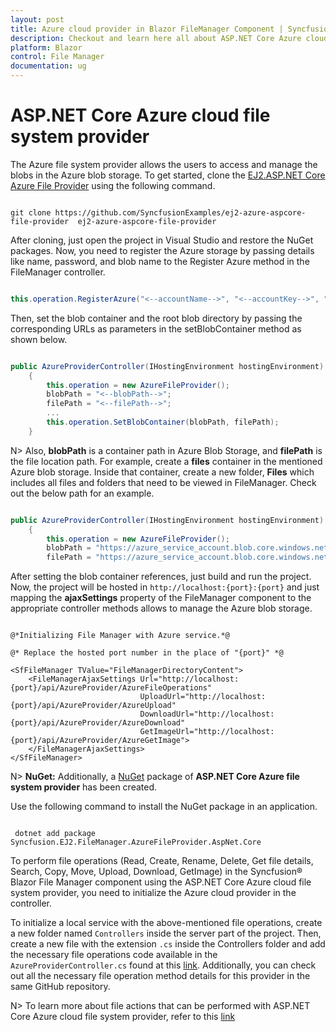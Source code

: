 ```yaml
---
layout: post
title: Azure cloud provider in Blazor FileManager Component | Syncfusion
description: Checkout and learn here all about ASP.NET Core Azure cloud file system provider in Syncfusion Blazor FileManager component and more.
platform: Blazor
control: File Manager
documentation: ug
---
```


# ASP.NET Core Azure cloud file system provider

The Azure file system provider allows the users to access and manage the blobs in the Azure blob storage. To get started, clone the [EJ2.ASP.NET Core Azure File Provider](https://github.com/SyncfusionExamples/ej2-azure-aspcore-file-provider) using the following command.

```

git clone https://github.com/SyncfusionExamples/ej2-azure-aspcore-file-provider  ej2-azure-aspcore-file-provider

```

After cloning, just open the project in Visual Studio and restore the NuGet packages. Now, you need to register the Azure storage by passing details like name, password, and blob name to the Register Azure method in the FileManager controller.

```csharp

this.operation.RegisterAzure("<--accountName-->", "<--accountKey-->", "<--blobName-->");

 ```

Then, set the blob container and the root blob directory by passing the corresponding URLs as parameters in the setBlobContainer method as shown below.

```csharp

public AzureProviderController(IHostingEnvironment hostingEnvironment)
    {
        this.operation = new AzureFileProvider();
        blobPath = "<--blobPath-->";
        filePath = "<--filePath-->";
        ...
        this.operation.SetBlobContainer(blobPath, filePath);            
    }

```

N> Also, **blobPath** is a container path in Azure Blob Storage, and **filePath** is the file location path. For example, create a **files** container in the mentioned Azure blob storage. Inside that container, create a new folder, **Files** which includes all files and folders that need to be viewed in FileManager. Check out the below path for an example.

```csharp

public AzureProviderController(IHostingEnvironment hostingEnvironment)
    {
        this.operation = new AzureFileProvider();
        blobPath = "https://azure_service_account.blob.core.windows.net/files/";
        filePath = "https://azure_service_account.blob.core.windows.net/files/Files";

``` 

After setting the blob container references, just build and run the project. Now, the project will be hosted in `http://localhost:{port}:{port}` and just mapping the **ajaxSettings** property of the FileManager component to the appropriate controller methods allows to manage the Azure blob storage.

```cshtml

@*Initializing File Manager with Azure service.*@

@* Replace the hosted port number in the place of "{port}" *@

<SfFileManager TValue="FileManagerDirectoryContent">
    <FileManagerAjaxSettings Url="http://localhost:{port}/api/AzureProvider/AzureFileOperations"
                             UploadUrl="http://localhost:{port}/api/AzureProvider/AzureUpload"
                             DownloadUrl="http://localhost:{port}/api/AzureProvider/AzureDownload"
                             GetImageUrl="http://localhost:{port}/api/AzureProvider/AzureGetImage">
    </FileManagerAjaxSettings>
</SfFileManager>

```

N> **NuGet:** Additionally, a [NuGet](https://www.nuget.org/packages/Syncfusion.EJ2.FileManager.AzureFileProvider.AspNet.Core) package of **ASP.NET Core Azure file system provider** has been created.

Use the following command to install the NuGet package in an application.

```

 dotnet add package Syncfusion.EJ2.FileManager.AzureFileProvider.AspNet.Core

```

To perform file operations (Read, Create, Rename, Delete, Get file details, Search, Copy, Move, Upload, Download, GetImage) in the Syncfusion&reg; Blazor File Manager component using the ASP.NET Core Azure cloud file system provider, you need to initialize the Azure cloud provider in the controller.

To initialize a local service with the above-mentioned file operations, create a new folder named `Controllers` inside the server part of the project. Then, create a new file with the extension `.cs` inside the Controllers folder and add the necessary file operations code available in the `AzureProviderController.cs` found at this [link](https://github.com/SyncfusionExamples/azure-aspcore-file-provider/blob/master/Controllers/AzureProviderController.cs). Additionally, you can check out all the necessary file operation method details for this provider in the same GitHub repository.

N> To learn more about file actions that can be performed with ASP.NET Core Azure cloud file system provider, refer to this [link](https://github.com/SyncfusionExamples/ej2-azure-aspcore-file-provider#key-features)